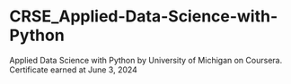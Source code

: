 # CRSE_Applied-Data-Science-with-Python
Applied Data Science with Python by University of Michigan on Coursera. Certificate earned at June 3, 2024
